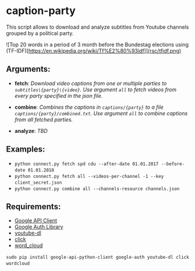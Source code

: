 # caption-party

This script allows to download and analyze subtitles from Youtube
channels grouped by a political party.

![Top 20 words in a period of 3 month before the Bundestag elections using (TF-IDF)[https://en.wikipedia.org/wiki/Tf%E2%80%93idf]](rsc/tfidf.png)

## Arguments:

- **fetch**:
*Download video captions from one or multiple parties to
`subtitles\{party}\{video}`.
Use argument `all` to fetch videos
from every party specified in the json file.*

- **combine**:
*Combines the captions in `captions/{party}` to a file
`captions/{party}/combined.txt`.
Use argument `all` to combine
captions from all fetched parties.*

- **analyze**:
*TBD*

## Examples:
- `python connect.py fetch spd cdu --after-date 01.01.2017 --before-date 01.01.2018`
- `python connect.py fetch all --videos-per-channel -1 --key client_secret.json`
- `python connect.py combine all --channels-resource channels.json`

## Requirements:
- [Google API Client](https://github.com/googleapis/google-api-python-client)
- [Google Auth Library](https://github.com/googleapis/google-auth-library-python)
- [youtube-dl](https://github.com/rg3/youtube-dl)
- [click](https://github.com/pallets/click)
- [word_cloud](https://github.com/amueller/word_cloud)


`sudo pip install google-api-python-client google-auth youtube-dl click wordcloud`
